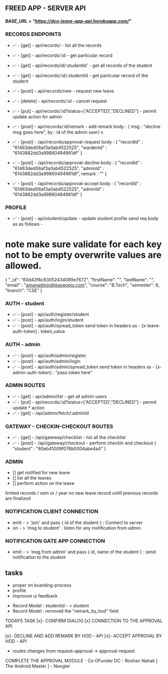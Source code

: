 ##  FREED APP - SERVER API

##### BASE_URL = "https://dco-leave-app-api.herokuapp.com/"

### RECORDS ENDPOINTS

* :white_check_mark: - [get] - api/records/ - list all the records
* :white_check_mark: - [get] - api/records/:id - get particular record  
* :white_check_mark: - [get] - api/records/id/:studentId' - get all records of the student  
* :white_check_mark: - [get] - api/records/:id/:studentId - get particular record of the student
* :white_check_mark: - [post] - api/records/new - request new leave
* :white_check_mark: - [delete] - api/records/:id - cancel request
* :white_check_mark: - [put] - api/records/:id?status=['ACCEPTED',"DECLINED"] - permit update action for admin
* :white_check_mark: - [post] - api/records/:id/remark - add remark   body : { msg : "decline msg goes here", by : id of the admin user} x
* :white_check_mark: - [post] - /api/records/approval-request 
body : {
    "recordId" : "61463ded06af3a0ab4522525",
    "wardenId" : "6143882dd3a99860494961df"
}

* :white_check_mark: - [post] - /api/records/approval-decline 
body : {
    "recordId" : "61463ded06af3a0ab4522525",
    "adminId" : "6143882dd3a99860494961df",
    remark : ""
}

* :white_check_mark: - [post] - /api/records/approval-accept 
body : {
    "recordId" : "61463ded06af3a0ab4522525",
    "adminId" : "6143882dd3a99860494961df"
}




### PROFILE

* :white_check_mark: - [post] - api/student/update - update student profile
send req body as as follows -

# note make sure validate for each key not to be empty overwrite values are allowed.

{
"\_id": "60d42f8c83052434089e7672",
"firstName": "",
"lastName": "",
"email" : "amanadmin@leaveopju.com",
"course": "B.Tech",
"semester": 6,
"branch": "CSE"
}

### AUTH - student

 * :white_check_mark: - [post] - api/auth/register/student
 * :white_check_mark: - [post] - api/auth/login/student
 * :white_check_mark: - [post] - api/auth/spread_token
send token in headers as - [x-leave-auth-token] : token_value

### AUTH - admin

 * :white_check_mark: - [post] - api/auth/admin/register
 * :white_check_mark: - [post] - api/auth/admin/login
 * :white_check_mark: - [post] - api/auth/admin/spread_token
send token in headers as - [x-admin-auth-token] : "pass token here"

### ADMIN ROUTES

* :white_check_mark: - [get] - api/admin/list - get all admin users
* :white_check_mark: - [put] - api/records/:id?status=['ACCEPTED',"DECLINED"] - permit update * action
* :white_check_mark: - [get] - /api/admin/fetch/:adminId  

### GATEWAY - CHECKIN-CHECKOUT ROUTES

* :white_check_mark: - [get] - /api/gateway/checklist - list all the checklist
* :white_check_mark: - [post] - /api/gateway/checkout - perform checkin and checkout
{
"student" : "60eb41009f076b0004abe4a4"
}


### ADMIN

* [] get notified for new leave
* [] list all the leaves
* [] perform action on the leave

limited records / sem or / year
no new leave record untill previous records are finalized

### NOTIFICATION CLIENT CONNECTION

* emit - > 'join' and pass { id of the student } : Connect to server
* on - > 'msg to student' : listen for any noitification from admin

### NOTIFICATION GATE APP CONNECTION

* emit - > 'msg from admin' and pass { id, name of the student } : send notification to the student



## tasks

* proper on boarding-process
* profile
* improove ui feedback

<!--  changes made -->
- Record Model :  studentid - > student
- Record Model :  removed the "remark_by_hod" field


TODAYS TASK
 [x]- CONFIRM DIALOG 
 [x] CONNECTION TO THE APPROVAL API

 [x]- DECLINE AND ADD REMARK BY HOD - API 
 [x]- ACCEPT APPROVAL BY HOD - API 


 <!-- new changes -->
 - routes changes from 
        request-approval -> approval-request


COMPLETE THE APPROVAL MODULE - Co OFunder DC - Roshan Nahak [ The Android Master ] - Noogler
